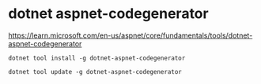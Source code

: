# dotnet aspnet-codegenerator

https://learn.microsoft.com/en-us/aspnet/core/fundamentals/tools/dotnet-aspnet-codegenerator

```
dotnet tool install -g dotnet-aspnet-codegenerator

dotnet tool update -g dotnet-aspnet-codegenerator
```


